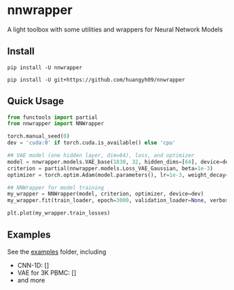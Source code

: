 # nnwrapper
A light toolbox with some utilities and wrappers for Neural Network Models


## Install

```
pip install -U nnwrapper

pip install -U git+https://github.com/huangyh09/nnwrapper
```

## Quick Usage

```python
from functools import partial
from nnwrapper import NNWrapper

torch.manual_seed(0)
dev = 'cuda:0' if torch.cuda.is_available() else 'cpu'

## VAE model (one hidden layer, dim=64), loss, and optimizer
model = nnwrapper.models.VAE_base(1838, 32, hidden_dims=[64], device=dev)
criterion = partial(nnwrapper.models.Loss_VAE_Gaussian, beta=1e-3)
optimizer = torch.optim.Adam(model.parameters(), lr=1e-3, weight_decay=0.95)

## NNWrapper for model training
my_wrapper = NNWrapper(model, criterion, optimizer, device=dev)
my_wrapper.fit(train_loader, epoch=3000, validation_loader=None, verbose=False)

plt.plot(my_wrapper.train_losses)
```


## Examples
See the [examples](./examples) folder, including
* CNN-1D: []
* VAE for 3K PBMC: []
* and more


